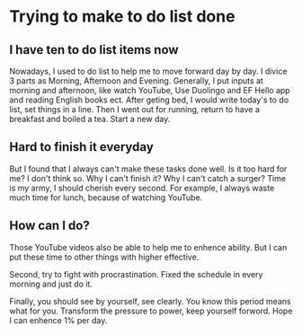 # Trying to make to do list done

## I have ten to do list items now
Nowadays, I used to do list to help me to move forward day by day.
I divice 3 parts as Morning, Afternoon and Evening.
Generally, I put inputs at morning and afternoon, like watch YouTube,
Use Duolingo and EF Hello app and reading English books ect.
After geting bed, I would write today's to do list, set things in a line.
Then I went out for running, return to have a breakfast and boiled a tea.
Start a new day.


## Hard to finish it everyday
But I found that I always can't make these tasks done well.
Is it too hard for me? I don't think so.
Why I can't finish it? Why I can't catch a surger?
Time is my army, I should cherish every second.
For example, I always waste much time for lunch, because of watching YouTube.

## How can I do?
Those YouTube videos also be able to help me to enhence ability.
But I can put these time to other things with higher effective. 

Second, try to fight with procrastination.
Fixed the schedule in every morning and just do it.

Finally, you should see by yourself, see clearly.
You know this period means what for you.
Transform the pressure to power, keep yourself forword.
Hope I can enhence 1% per day.

